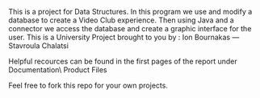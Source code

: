 This is a project for Data Structures. In this program we use and modify a database to create a Video Club experience. Then using Java and a connector we access the database and create a graphic interface for the user. 
This is a University Project brought to you by : Ion Bournakas — Stavroula Chalatsi

Helpful recources can be found in the first pages of the report under Documentation\ Product Files

Feel free to fork this repo for your own projects.
